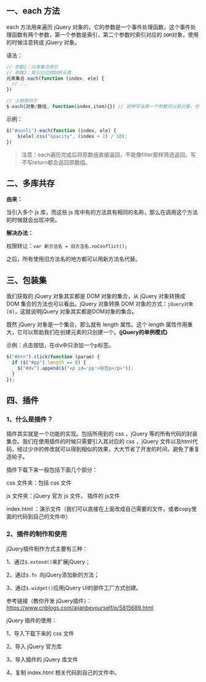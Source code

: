 ## 一、each 方法

each 方法用来遍历 jQuery 对象的，它的参数是一个事件处理函数，这个事件处理函数有两个参数，第一个参数是索引，第二个参数时索引对应的 `DOM`对象，使用的时候注意转成 jQuery 对象。

语法：

```js
// 参数1：元素集合索引
// 参数2：索引对应的DOM元素
元素集合.each(function (index, ele) {
  // ...
})

// 上面等同于
$.each(对象/数组, function(index,item){}) // 这种写法第一个参数可以是对象，也可以是数组，这个数组就包括上面的元素集合。
```

示例：

```js
$("#uu>li").each(function (index, ele) {
    $(ele).css("opacity", (index + 1) / 10);
})
```

> 注意：each遍历完成后将原数组直接返回，不能像filter那样筛选返回。写不写return都会返回原数组。



## 二、多库共存

**由来：**

当引入多个 js 库，而这些 js 库中有的方法具有相同的名称，那么在调用这个方法的时候就会出现冲突。



**解决办法：**

权限转让：`var 新方法名 = 旧方法名.noConflict();`

之后，所有使用旧方法名的地方都可以用新方法名代替。





## 三、包装集

我们获取的 jQuery 对象其实都是 DOM 对象的集合，从 jQuery 对象转换成 DOM 集合的方法也可以看出。jQuery 对象转换 DOM 对象的方式：`jQuery对象[0]`，这就说明jQuery 对象其实都是DOM对象的集合。

既然 jQuery 对象是一个集合，那么就有 length 属性。这个 length 属性作用重大，它可以帮助我们在创建元素的只创建一个。**(jQuery的单例模式)**



示例：点击按钮，在div中只添加一个p标签。

```js
$("#btn").click(function (param) {
  if ($("#pp").length == 0) {
    $("#dv").append($("<p id='pp'>标签p</p>"));
  }
});
```




## 四、插件

### 1、什么是插件？

插件其实就是一个功能的实现。包括所用到的 css ，jQuery 等的所有代码的封装集合。我们在使用插件的时候只需要引入其对应的 css ，jQuery 文件以及html代码，经过少许的修改就可以得到相似的效果，大大节省了开发的时间，避免了重复造轮子。



插件下载下来一般包括下面几个部分：

css 文件夹：包括 css 文件

js 文件夹：jQuery 官方 js 文件， 插件的 js文件

index.html  ：演示文件（我们可以直接在上面改成自己需要的文件，或者copy里面的代码到自己的文件中）



### 2、插件的制作和使用

jQuery插件制作方式主要有三种：

1、通过`$.extend()`来扩展jQuery；

2、通过`$.fn `向jQuery添加新的方法；

3、通过`$.widget()`应用jQuery UI的部件工厂方式创建。



参考链接（教你开发 jQuery插件）：https://www.cnblogs.com/ajianbeyourself/p/5815689.html



jQuery 插件的使用：

1、导入下载下来的 css 文件

2、导入 jQuery 官方库

3、导入插件的 jQuery 库文件

4、复制 index.html 相关代码到自己的文件中。


